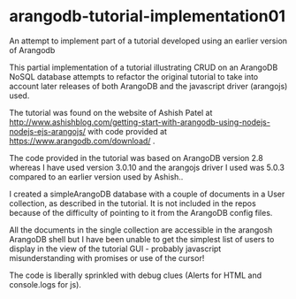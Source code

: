 # arangodb-tutorial-implementation01
An attempt to implement part of a tutorial developed using an earlier version of Arangodb

This partial implementation of a tutorial illustrating CRUD on an ArangoDB
NoSQL database attempts to refactor the original tutorial to take into account later
releases of both ArangoDB and the javascript driver (arangojs) used.

The tutorial was found on the website of Ashish Patel at
http://www.ashishblog.com/getting-start-with-arangodb-using-nodejs-nodejs-ejs-arangojs/ 
with code provided at https://www.arangodb.com/download/ .

The code provided in the tutorial was based on ArangoDB version 2.8 whereas I have used
version 3.0.10 and the arangojs driver I used was 5.0.3 compared to an earlier version 
used by Ashish..

I created a simpleArangoDB database with a couple of documents in a User collection, 
as described in the tutorial.  It is not included in the repos because of the difficulty of 
pointing to it from the ArangoDB config files.

All the documents in the single collection are accessible in the arangosh ArangoDB shell 
but I have been unable to get the simplest list of users to display in the view of the 
tutorial GUI - probably javascript misunderstanding with promises or use of the cursor!

The code is liberally sprinkled with debug clues (Alerts for HTML and console.logs for js).

